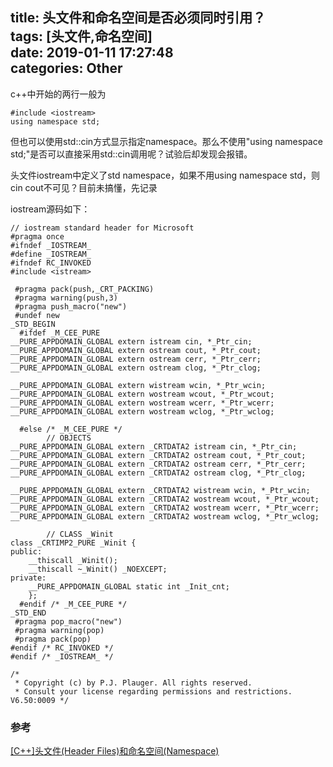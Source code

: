 title: 头文件和命名空间是否必须同时引用？    
tags: [头文件,命名空间]  
date: 2019-01-11 17:27:48   
categories: Other
---
c++中开始的两行一般为
```
#include <iostream>
using namespace std;
```
但也可以使用std::cin方式显示指定namespace。那么不使用"using namespace std;"是否可以直接采用std::cin调用呢？试验后却发现会报错。    

头文件iostream中定义了std namespace，如果不用using namespace std，则cin cout不可见？目前未搞懂，先记录  
<!-- more -->
iostream源码如下：
```
// iostream standard header for Microsoft
#pragma once
#ifndef _IOSTREAM_
#define _IOSTREAM_
#ifndef RC_INVOKED
#include <istream>

 #pragma pack(push,_CRT_PACKING)
 #pragma warning(push,3)
 #pragma push_macro("new")
 #undef new
_STD_BEGIN
  #ifdef _M_CEE_PURE
__PURE_APPDOMAIN_GLOBAL extern istream cin, *_Ptr_cin;
__PURE_APPDOMAIN_GLOBAL extern ostream cout, *_Ptr_cout;
__PURE_APPDOMAIN_GLOBAL extern ostream cerr, *_Ptr_cerr;
__PURE_APPDOMAIN_GLOBAL extern ostream clog, *_Ptr_clog;

__PURE_APPDOMAIN_GLOBAL extern wistream wcin, *_Ptr_wcin;
__PURE_APPDOMAIN_GLOBAL extern wostream wcout, *_Ptr_wcout;
__PURE_APPDOMAIN_GLOBAL extern wostream wcerr, *_Ptr_wcerr;
__PURE_APPDOMAIN_GLOBAL extern wostream wclog, *_Ptr_wclog;

  #else /* _M_CEE_PURE */
		// OBJECTS
__PURE_APPDOMAIN_GLOBAL extern _CRTDATA2 istream cin, *_Ptr_cin;
__PURE_APPDOMAIN_GLOBAL extern _CRTDATA2 ostream cout, *_Ptr_cout;
__PURE_APPDOMAIN_GLOBAL extern _CRTDATA2 ostream cerr, *_Ptr_cerr;
__PURE_APPDOMAIN_GLOBAL extern _CRTDATA2 ostream clog, *_Ptr_clog;

__PURE_APPDOMAIN_GLOBAL extern _CRTDATA2 wistream wcin, *_Ptr_wcin;
__PURE_APPDOMAIN_GLOBAL extern _CRTDATA2 wostream wcout, *_Ptr_wcout;
__PURE_APPDOMAIN_GLOBAL extern _CRTDATA2 wostream wcerr, *_Ptr_wcerr;
__PURE_APPDOMAIN_GLOBAL extern _CRTDATA2 wostream wclog, *_Ptr_wclog;

		// CLASS _Winit
class _CRTIMP2_PURE _Winit {
public:
	__thiscall _Winit();
	__thiscall ~_Winit() _NOEXCEPT;
private:
	__PURE_APPDOMAIN_GLOBAL static int _Init_cnt;
	};
  #endif /* _M_CEE_PURE */
_STD_END
 #pragma pop_macro("new")
 #pragma warning(pop)
 #pragma pack(pop)
#endif /* RC_INVOKED */
#endif /* _IOSTREAM_ */

/*
 * Copyright (c) by P.J. Plauger. All rights reserved.
 * Consult your license regarding permissions and restrictions.
V6.50:0009 */

```

### 参考
[[C++]头文件(Header Files)和命名空间(Namespace)](https://blog.csdn.net/libing_zeng/article/details/81032978)